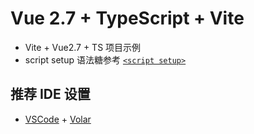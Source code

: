 # Vue 2.7 + TypeScript + Vite

- Vite + Vue2.7 + TS 项目示例
- script setup 语法糖参考 [`<script setup>`](https://vuejs.org/api/sfc-script-setup.html)

## 推荐 IDE 设置

- [VSCode](https://code.visualstudio.com/) + [Volar](https://marketplace.visualstudio.com/items?itemName=johnsoncodehk.volar)
